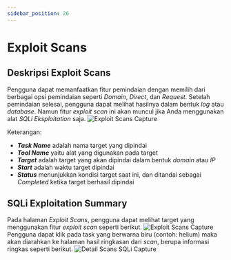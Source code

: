 ```yaml
---
sidebar_position: 26
---
```


# Exploit Scans

## Deskripsi Exploit Scans
Pengguna dapat memanfaatkan fitur pemindaian dengan memilih dari berbagai opsi pemindaian seperti *Domain*, *Direct*, dan *Request*. Setelah pemindaian selesai, pengguna dapat melihat hasilnya dalam bentuk *log* atau *database*. Namun fitur *exploit scan* ini akan muncul jika Anda menggunakan alat *SQLi Eksploitation* saja.
![Exploit Scans Capture](/img/capture/exploit-scans.png)

Keterangan:
- ***Task Name*** adalah nama target yang dipindai 
- ***Tool Name*** yaitu alat yang digunakan pada target 
- ***Target*** adalah target yang akan dipindai dalam bentuk *domain* atau *IP* 
- ***Start*** adalah waktu target dipindai 
- ***Status*** menunjukkan kondisi target saat ini, dan ditandai sebagai *Completed* ketika target berhasil dipindai

## SQLi Exploitation Summary
Pada halaman *Exploit Scans*, pengguna dapat melihat target yang menggunakan fitur *exploit scan* seperti berikut.
![Exploit Scans Capture](/img/capture/exploit-scans.png)
Pengguna dapat klik pada task yang berwarna biru (contoh: helium) maka akan diarahkan ke halaman hasil ringkasan dari *scan*, berupa informasi ringkas seperti berikut.
![Detail Scans SQLi Capture](/img/capture/detail-scan-SQLi.png)

